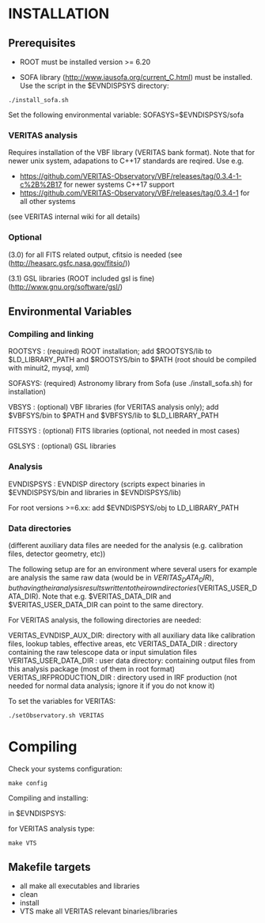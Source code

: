 #  INSTALLATION

## Prerequisites

- ROOT must be installed 
  version >= 6.20

- SOFA library (http://www.iausofa.org/current_C.html) must be installed. Use the script in the $EVNDISPSYS directory:
```
./install_sofa.sh
```
Set the following environmental variable:  SOFASYS=$EVNDISPSYS/sofa

### VERITAS analysis

Requires installation of the VBF library (VERITAS bank format).
Note that for newer unix system, adapations to C++17 standards are reqired.
Use e.g.
- https://github.com/VERITAS-Observatory/VBF/releases/tag/0.3.4-1-c%2B%2B17 for newer systems C++17 support
- https://github.com/VERITAS-Observatory/VBF/releases/tag/0.3.4-1 for all other systems

(see VERITAS internal wiki for all details)

### Optional

(3.0) for all FITS related output, cfitsio is needed (see (http://heasarc.gsfc.nasa.gov/fitsio/))

(3.1) GSL libraries (ROOT included gsl is fine)
      (http://www.gnu.org/software/gsl/)

## Environmental Variables

### Compiling and linking

ROOTSYS :   (required) ROOT installation; add $ROOTSYS/lib to $LD_LIBRARY_PATH and $ROOTSYS/bin to $PATH 
            (root should be compiled with minuit2, mysql, xml)

SOFASYS:    (required) Astronomy library from Sofa (use ./install_sofa.sh) for installation)

VBSYS :     (optional) VBF libraries (for VERITAS analysis only); add $VBFSYS/bin to $PATH and $VBFSYS/lib to $LD_LIBRARY_PATH

FITSSYS :   (optional) FITS libraries (optional, not needed in most cases)

GSLSYS :    (optional) GSL libraries

### Analysis

EVNDISPSYS : EVNDISP directory (scripts expect binaries in $EVNDISPSYS/bin and libraries in $EVNDISPSYS/lib) 

For root versions >=6.xx: add $EVNDISPSYS/obj to LD_LIBRARY_PATH

### Data directories

(different auxiliary data files are needed for the analysis (e.g. calibration files, detector geometry, etc))

The following setup are for an environment where several users for example are analysis the same raw data
(would be in $VERITAS_DATA_DIR), but having their analysis results written to their own
directories ($VERITAS_USER_DATA_DIR). 
Note that e.g. $VERITAS_DATA_DIR and $VERITAS_USER_DATA_DIR can point to the same directory.

For VERITAS analysis, the following directories are needed:

VERITAS_EVNDISP_AUX_DIR:  directory with all auxiliary data like calibration files, lookup tables, effective areas, etc
VERITAS_DATA_DIR :        directory containing the raw telescope data or input simulation files 
VERITAS_USER_DATA_DIR :   user data directory: containing output files from this analysis package (most of them in root format)
VERITAS_IRFPRODUCTION_DIR : directory used in IRF production (not needed for normal data analysis; ignore it if you do not know it)

To set the variables for VERITAS:

```
./setObservatory.sh VERITAS
```

# Compiling

Check your systems configuration:
```
make config
```
Compiling and installing:

in $EVNDISPSYS:

for VERITAS analysis type:
```
make VTS
```

## Makefile targets

- all	make all executables and libraries
- clean
- install
- VTS	make all VERITAS relevant binaries/libraries
